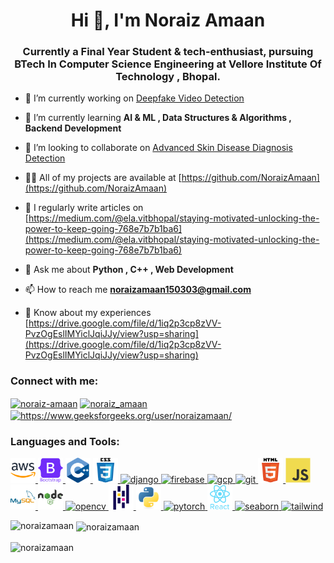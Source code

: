 <h1 align="center">Hi 👋, I'm Noraiz Amaan</h1>
<h3 align="center">Currently a Final Year Student & tech-enthusiast, pursuing BTech In Computer Science Engineering at Vellore Institute Of Technology , Bhopal.</h3>

- 🔭 I’m currently working on [Deepfake Video Detection](https://github.com/NoraizAmaan/Deepfake-Detection.git)

- 🌱 I’m currently learning **AI & ML , Data Structures & Algorithms , Backend Development**

- 👯 I’m looking to collaborate on [Advanced Skin Disease Diagnosis Detection](https://github.com/orgs/Team-2-Infosys-Springboard/repositories)

- 👨‍💻 All of my projects are available at [https://github.com/NoraizAmaan](https://github.com/NoraizAmaan)

- 📝 I regularly write articles on [https://medium.com/@ela.vitbhopal/staying-motivated-unlocking-the-power-to-keep-going-768e7b7b1ba6](https://medium.com/@ela.vitbhopal/staying-motivated-unlocking-the-power-to-keep-going-768e7b7b1ba6)

- 💬 Ask me about **Python , C++ , Web Development**

- 📫 How to reach me **noraizamaan150303@gmail.com**

- 📄 Know about my experiences [https://drive.google.com/file/d/1iq2p3cp8zVV-PvzOgEslIMYiclJqiJJy/view?usp=sharing](https://drive.google.com/file/d/1iq2p3cp8zVV-PvzOgEslIMYiclJqiJJy/view?usp=sharing)

<h3 align="left">Connect with me:</h3>
<p align="left">
<a href="https://linkedin.com/in/noraiz-amaan" target="blank"><img align="center" src="https://raw.githubusercontent.com/rahuldkjain/github-profile-readme-generator/master/src/images/icons/Social/linked-in-alt.svg" alt="noraiz-amaan" height="30" width="40" /></a>
<a href="https://instagram.com/noraiz_amaan" target="blank"><img align="center" src="https://raw.githubusercontent.com/rahuldkjain/github-profile-readme-generator/master/src/images/icons/Social/instagram.svg" alt="noraiz_amaan" height="30" width="40" /></a>
<a href="https://auth.geeksforgeeks.org/user/https://www.geeksforgeeks.org/user/noraizamaan/" target="blank"><img align="center" src="https://raw.githubusercontent.com/rahuldkjain/github-profile-readme-generator/master/src/images/icons/Social/geeks-for-geeks.svg" alt="https://www.geeksforgeeks.org/user/noraizamaan/" height="30" width="40" /></a>
</p>

<h3 align="left">Languages and Tools:</h3>
<p align="left"> <a href="https://aws.amazon.com" target="_blank" rel="noreferrer"> <img src="https://raw.githubusercontent.com/devicons/devicon/master/icons/amazonwebservices/amazonwebservices-original-wordmark.svg" alt="aws" width="40" height="40"/> </a> <a href="https://getbootstrap.com" target="_blank" rel="noreferrer"> <img src="https://raw.githubusercontent.com/devicons/devicon/master/icons/bootstrap/bootstrap-plain-wordmark.svg" alt="bootstrap" width="40" height="40"/> </a> <a href="https://www.w3schools.com/cpp/" target="_blank" rel="noreferrer"> <img src="https://raw.githubusercontent.com/devicons/devicon/master/icons/cplusplus/cplusplus-original.svg" alt="cplusplus" width="40" height="40"/> </a> <a href="https://www.w3schools.com/css/" target="_blank" rel="noreferrer"> <img src="https://raw.githubusercontent.com/devicons/devicon/master/icons/css3/css3-original-wordmark.svg" alt="css3" width="40" height="40"/> </a> <a href="https://www.djangoproject.com/" target="_blank" rel="noreferrer"> <img src="https://cdn.worldvectorlogo.com/logos/django.svg" alt="django" width="40" height="40"/> </a> <a href="https://firebase.google.com/" target="_blank" rel="noreferrer"> <img src="https://www.vectorlogo.zone/logos/firebase/firebase-icon.svg" alt="firebase" width="40" height="40"/> </a> <a href="https://cloud.google.com" target="_blank" rel="noreferrer"> <img src="https://www.vectorlogo.zone/logos/google_cloud/google_cloud-icon.svg" alt="gcp" width="40" height="40"/> </a> <a href="https://git-scm.com/" target="_blank" rel="noreferrer"> <img src="https://www.vectorlogo.zone/logos/git-scm/git-scm-icon.svg" alt="git" width="40" height="40"/> </a> <a href="https://www.w3.org/html/" target="_blank" rel="noreferrer"> <img src="https://raw.githubusercontent.com/devicons/devicon/master/icons/html5/html5-original-wordmark.svg" alt="html5" width="40" height="40"/> </a> <a href="https://developer.mozilla.org/en-US/docs/Web/JavaScript" target="_blank" rel="noreferrer"> <img src="https://raw.githubusercontent.com/devicons/devicon/master/icons/javascript/javascript-original.svg" alt="javascript" width="40" height="40"/> </a> <a href="https://www.mysql.com/" target="_blank" rel="noreferrer"> <img src="https://raw.githubusercontent.com/devicons/devicon/master/icons/mysql/mysql-original-wordmark.svg" alt="mysql" width="40" height="40"/> </a> <a href="https://nodejs.org" target="_blank" rel="noreferrer"> <img src="https://raw.githubusercontent.com/devicons/devicon/master/icons/nodejs/nodejs-original-wordmark.svg" alt="nodejs" width="40" height="40"/> </a> <a href="https://opencv.org/" target="_blank" rel="noreferrer"> <img src="https://www.vectorlogo.zone/logos/opencv/opencv-icon.svg" alt="opencv" width="40" height="40"/> </a> <a href="https://pandas.pydata.org/" target="_blank" rel="noreferrer"> <img src="https://raw.githubusercontent.com/devicons/devicon/2ae2a900d2f041da66e950e4d48052658d850630/icons/pandas/pandas-original.svg" alt="pandas" width="40" height="40"/> </a> <a href="https://www.python.org" target="_blank" rel="noreferrer"> <img src="https://raw.githubusercontent.com/devicons/devicon/master/icons/python/python-original.svg" alt="python" width="40" height="40"/> </a> <a href="https://pytorch.org/" target="_blank" rel="noreferrer"> <img src="https://www.vectorlogo.zone/logos/pytorch/pytorch-icon.svg" alt="pytorch" width="40" height="40"/> </a> <a href="https://reactjs.org/" target="_blank" rel="noreferrer"> <img src="https://raw.githubusercontent.com/devicons/devicon/master/icons/react/react-original-wordmark.svg" alt="react" width="40" height="40"/> </a> <a href="https://seaborn.pydata.org/" target="_blank" rel="noreferrer"> <img src="https://seaborn.pydata.org/_images/logo-mark-lightbg.svg" alt="seaborn" width="40" height="40"/> </a> <a href="https://tailwindcss.com/" target="_blank" rel="noreferrer"> <img src="https://www.vectorlogo.zone/logos/tailwindcss/tailwindcss-icon.svg" alt="tailwind" width="40" height="40"/> </a> </p>

<p><img align="left" src="https://github-readme-stats.vercel.app/api/top-langs?username=noraizamaan&show_icons=true&locale=en&layout=compact" alt="noraizamaan" /></p>

<p>&nbsp;<img align="center" src="https://github-readme-stats.vercel.app/api?username=noraizamaan&show_icons=true&locale=en" alt="noraizamaan" /></p>

<p><img align="center" src="https://github-readme-streak-stats.herokuapp.com/?user=noraizamaan&" alt="noraizamaan" /></p>
